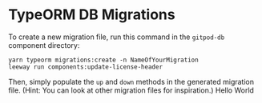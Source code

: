 # TypeORM DB Migrations

To create a new migration file, run this command in the `gitpod-db` component directory:

```
yarn typeorm migrations:create -n NameOfYourMigration
leeway run components:update-license-header
```

Then, simply populate the `up` and `down` methods in the generated migration file.
(Hint: You can look at other migration files for inspiration.)
Hello World
